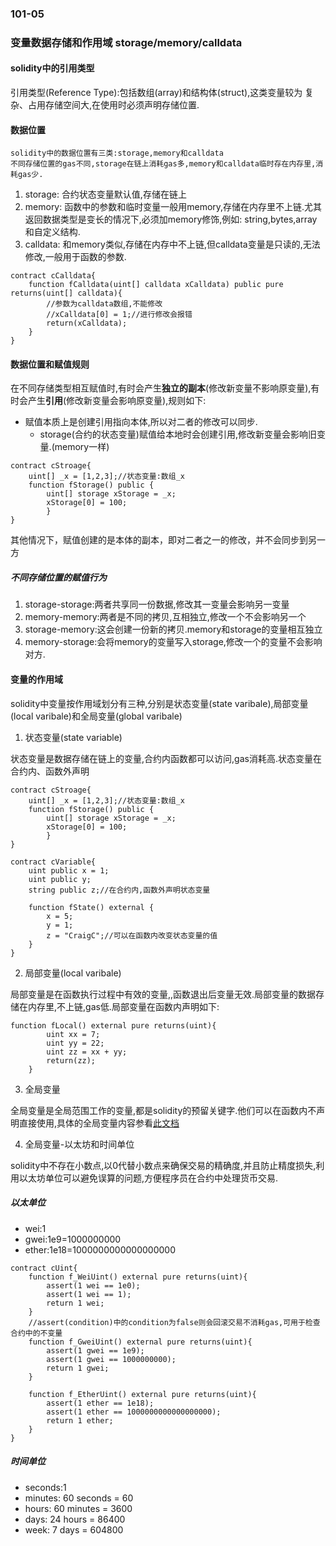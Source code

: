 ### 101-05
### 变量数据存储和作用域 storage/memory/calldata

#### solidity中的引用类型
引用类型(Reference Type):包括数组(array)和结构体(struct),这类变量较为
复杂、占用存储空间大,在使用时必须声明存储位置.

#### 数据位置

    solidity中的数据位置有三类:storage,memory和calldata
    不同存储位置的gas不同,storage在链上消耗gas多,memory和calldata临时存在内存里,消耗gas少.

1. storage: 合约状态变量默认值,存储在链上
2. memory: 函数中的参数和临时变量一般用memory,存储在内存里不上链.尤其返回数据类型是变长的情况下,必须加memory修饰,例如: string,bytes,array和自定义结构.
3. calldata: 和memory类似,存储在内存中不上链,但calldata变量是只读的,无法修改,一般用于函数的参数.
```solidity
contract cCalldata{
    function fCalldata(uint[] calldata xCalldata) public pure returns(uint[] calldata){
        //参数为calldata数组,不能修改
        //xCalldata[0] = 1;//进行修改会报错
        return(xCalldata);
    }
}
```

#### 数据位置和赋值规则
在不同存储类型相互赋值时,有时会产生**独立的副本**(修改新变量不影响原变量),有时会产生**引用**(修改新变量会影响原变量),规则如下:

- 赋值本质上是创建引用指向本体,所以对二者的修改可以同步.
    - storage(合约的状态变量)赋值给本地时会创建引用,修改新变量会影响旧变量.(memory一样)
```solidity
contract cStroage{
    uint[] _x = [1,2,3];//状态变量:数组_x
    function fStorage() public {
        uint[] storage xStorage = _x;
        xStorage[0] = 100; 
        }
}
```
其他情况下，赋值创建的是本体的副本，即对二者之一的修改，并不会同步到另一方
##### 不同存储位置的赋值行为
1. storage-storage:两者共享同一份数据,修改其一变量会影响另一变量
2. memory-memory:两者是不同的拷贝,互相独立,修改一个不会影响另一个
3. storage-memory:这会创建一份新的拷贝.memory和storage的变量相互独立
4. memory-storage:会将memory的变量写入storage,修改一个的变量不会影响对方.


#### 变量的作用域
solidity中变量按作用域划分有三种,分别是状态变量(state varibale),局部变量(local varibale)和全局变量(global varibale)

1. 状态变量(state variable)

状态变量是数据存储在链上的变量,合约内函数都可以访问,gas消耗高.状态变量在合约内、函数外声明
```solidity
contract cStroage{
    uint[] _x = [1,2,3];//状态变量:数组_x
    function fStorage() public {
        uint[] storage xStorage = _x;
        xStorage[0] = 100; 
        }
}

contract cVariable{
    uint public x = 1;
    uint public y;
    string public z;//在合约内,函数外声明状态变量

    function fState() external {
        x = 5;
        y = 1;
        z = "CraigC";//可以在函数内改变状态变量的值
    }
}
```
2. 局部变量(local varibale)

局部变量是在函数执行过程中有效的变量,,函数退出后变量无效.局部变量的数据存储在内存里,不上链,gas低.局部变量在函数内声明如下:
```solidity
function fLocal() external pure returns(uint){
        uint xx = 7;
        uint yy = 22;
        uint zz = xx + yy;
        return(zz);
    }
```

3. 全局变量

全局变量是全局范围工作的变量,都是solidity的预留关键字.他们可以在函数内不声明直接使用,具体的全局变量内容参看[此文档](https://learnblockchain.cn/docs/solidity/units-and-global-variables.html#special-variables-and-functions)

4. 全局变量-以太坊和时间单位

solidity中不存在小数点,以0代替小数点来确保交易的精确度,并且防止精度损失,利用以太坊单位可以避免误算的问题,方便程序员在合约中处理货币交易.

##### 以太单位

- wei:1
- gwei:1e9=1000000000
- ether:1e18=1000000000000000000
```solidity
contract cUint{
    function f_WeiUint() external pure returns(uint){
        assert(1 wei == 1e0);
        assert(1 wei == 1);
        return 1 wei;
    }
    //assert(condition)中的condition为false则会回滚交易不消耗gas,可用于检查合约中的不变量
    function f_GweiUint() external pure returns(uint){
        assert(1 gwei == 1e9);
        assert(1 gwei == 1000000000);
        return 1 gwei;
    }

    function f_EtherUint() external pure returns(uint){
        assert(1 ether == 1e18);
        assert(1 ether == 1000000000000000000);
        return 1 ether;
    }
}
```

##### 时间单位

- seconds:1
- minutes: 60 seconds = 60
- hours: 60 minutes = 3600
- days: 24 hours = 86400
- week: 7 days = 604800


